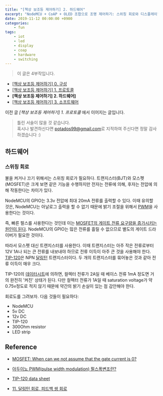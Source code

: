 ```yaml
---
title: "[책상 보조등 제어하기] 2. 하드웨어"
excerpt: "NodeMCU + CoAP + OLED 조합으로 조명 제어하기: 스위칭 회로와 디스플레이"
date: 2019-11-12 00:00:00 +0900
categories:
    - fun
tags:
    - iot
    - led
    - display
    - coap
    - hardware
    - switching
---
```


> 이 글은 4부작입니다.
- [[책상 보조등 제어하기] 0. 구성](링크)
- [[책상 보조등 제어하기] 1. 프로토콜](링크)
- **[책상 보조등 제어하기] 2. 하드웨어]**
- [[책상 보조등 제어하기] 3. 소프트웨어](링크)

이전 글 *\[책상 보조등 제어하기\] 1. 프로토콜* 에서 이어지는 글입니다.

> 틀린 서술이 많을 것 같습니다.     
혹시나 발견하신다면 <potados99@gmail.com>로 지적하여 주신다면 정말 감사하겠습니다 :)

## 하드웨어

### 스위칭 회로

 불을 켜거나 끄기 위해서는 스위칭 회로가 필요하다. 트랜지스터(BJT)와 모스펫(MOSFET)은 크게 보면 같은 기능을 수행하지만 전자는 전류에 의해, 후자는 전압에 의해 작동한다는 차이가 있다.

 NodeMCU의 GPIO는 3.3v 전압에 최대 20mA 전류를 출력할 수 있다. 이때 유의할 것은, NodeMCU는 아날로그 출력을 할 수 없기 때문에 밝기 조절을 위해서 [PWM](https://thrillfighter.tistory.com/589)을 사용한다는 것이다.

 즉, 빠른 펄스를 사용한다는 것인데 이는 [MOSFET의 게이트 전류 요구량을 증가시키는 원인이 된다](https://electronics.stackexchange.com/questions/31594/mosfet-when-can-we-not-assume-that-the-gate-current-is-0). NodeMCU의 GPIO는 많은 전류를 흘릴 수 없으므로 별도의 게이트 드라이버가 필요한 것이다.

 따라서 모스펫 대신 트랜지스터를 사용한다. 이때 트랜지스터는 아주 작은 전류로부터 12V 1A나 되는 큰 전류를 내보내야 하므로 전류 이득이 아주 큰 것을 사용해야 한다. [TIP-120](https://www.onsemi.com/pub/Collateral/TIP120-D.PDF)은 NPN [달링턴](https://mathphysics.tistory.com/334) 트랜지스터이다. 두 개의 트랜지스터를 묶어놓은 것과 같아 전류 이득이 매우 크다.

 TIP-120의 [데이터시트](https://www.onsemi.com/pub/Collateral/TIP120-D.PDF)에 의하면, 컬렉터 전류가 2A일 때 베이스 전류 1mA 정도면 거의 완전히 '켜진' 상태가 된다. 다만 컬렉터 전류가 1A일 때 saturation voltage가 약 0.75v정도로 적지 않기 때문에 약간의 밝기 손실이 있는 점 감안해야 한다.

 회로도를 그려보자. 다음 것들이 필요하다:

 - NodeMCU
 - 5v DC
 - 12v DC
 - TIP-120
 - 300Ohm resistor
 - LED strip




## Reference
- [MOSFET: When can we not assume that the gate current is 0?](https://electronics.stackexchange.com/questions/31594/mosfet-when-can-we-not-assume-that-the-gate-current-is-0)

- [아두이노 PWM(pulse width modulation) 펄스폭변조란?](https://thrillfighter.tistory.com/589)

- [TIP-120 data sheet](https://www.onsemi.com/pub/Collateral/TIP120-D.PDF)

- [11. 달링턴 회로, 피드백 쌍 회로](https://mathphysics.tistory.com/334)
